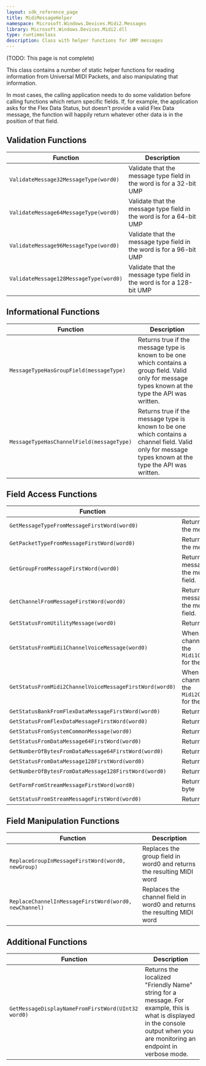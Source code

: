 ```yaml
---
layout: sdk_reference_page
title: MidiMessageHelper
namespace: Microsoft.Windows.Devices.Midi2.Messages
library: Microsoft.Windows.Devices.Midi2.dll
type: runtimeclass
description: Class with helper functions for UMP messages
---
```


(TODO: This page is not complete)

This class contains a number of static helper functions for reading information from Universal MIDI Packets, and also manipulating that information.

In most cases, the calling application needs to do some validation before calling functions which return specific fields. If, for example, the application asks for the Flex Data Status, but doesn't provide a valid Flex Data message, the function will happily return whatever other data is in the position of that field.

## Validation Functions

| Function | Description |
| --------------- | ----------- |
| `ValidateMessage32MessageType(word0)` | Validate that the message type field in the word is for a 32-bit UMP |
| `ValidateMessage64MessageType(word0)` | Validate that the message type field in the word is for a 64-bit UMP  |
| `ValidateMessage96MessageType(word0)` | Validate that the message type field in the word is for a 96-bit UMP  |
| `ValidateMessage128MessageType(word0)` | Validate that the message type field in the word is for a 128-bit UMP  |

## Informational Functions

| Function | Description |
| --------------- | ----------- |
| `MessageTypeHasGroupField(messageType)` | Returns true if the message type is known to be one which contains a group field. Valid only for message types known at the type the API was written. |
| `MessageTypeHasChannelField(messageType)` | Returns true if the message type is known to be one which contains a channel field. Valid only for message types known at the type the API was written. |

## Field Access Functions

| Function | Description |
| --------------- | ----------- |
| `GetMessageTypeFromMessageFirstWord(word0)` | Returns the `MidiMessageType` for the message |
| `GetPacketTypeFromMessageFirstWord(word0)` | Returns the `MidiPacketType` for the message |
| `GetGroupFromMessageFirstWord(word0)` | Returns the `MidiGroup` for the message. First check to see if the message type has a group field. |
| `GetChannelFromMessageFirstWord(word0)` | Returns the `MidiChannel` for the message. First check to see if the message type has a channel field. |
| `GetStatusFromUtilityMessage(word0)` | Returns the status byte |
| `GetStatusFromMidi1ChannelVoiceMessage(word0)` | When provided a MIDI 1.0 channel voice message, returns the `Midi1ChannelVoiceMessageStatus` for the message. |
| `GetStatusFromMidi2ChannelVoiceMessageFirstWord(word0)` | When provided a MIDI 2.0 channel voice message, returns the `Midi2ChannelVoiceMessageStatus` for the message. |
| `GetStatusBankFromFlexDataMessageFirstWord(word0)` | Returns the status bank byte |
| `GetStatusFromFlexDataMessageFirstWord(word0)` | Returns the status byte |
| `GetStatusFromSystemCommonMessage(word0)` | Returns the status byte |
| `GetStatusFromDataMessage64FirstWord(word0)` | Returns the status byte |
| `GetNumberOfBytesFromDataMessage64FirstWord(word0)` | Returns the byte count field |
| `GetStatusFromDataMessage128FirstWord(word0)` | Returns the status byte |
| `GetNumberOfBytesFromDataMessage128FirstWord(word0)` | Returns the byte count field |
| `GetFormFromStreamMessageFirstWord(word0)` | Returns the form nibble as a byte |
| `GetStatusFromStreamMessageFirstWord(word0)` | Returns the status byte |

## Field Manipulation Functions

| Function | Description |
| --------------- | ----------- |
| `ReplaceGroupInMessageFirstWord(word0, newGroup)` | Replaces the group field in word0 and returns the resulting MIDI word |
| `ReplaceChannelInMessageFirstWord(word0, newChannel)` | Replaces the channel field in word0 and returns the resulting MIDI word |

## Additional Functions

| Function | Description |
| --------------- | ----------- |
| `GetMessageDisplayNameFromFirstWord(UInt32 word0)` | Returns the localized "Friendly Name" string for a message. For example, this is what is displayed in the console output when you are monitoring an endpoint in verbose mode. |
